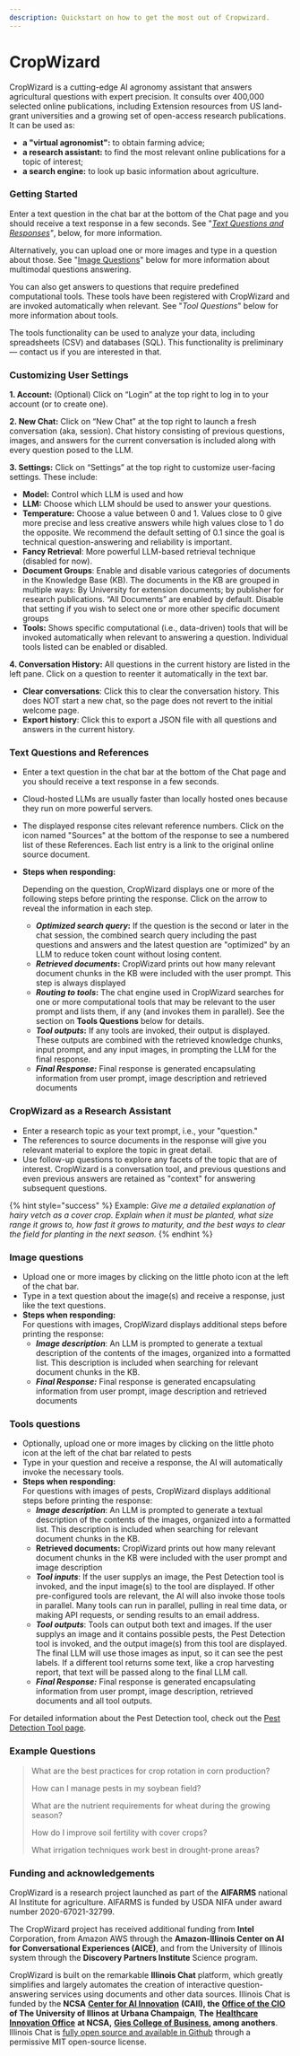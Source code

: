 ```yaml
---
description: Quickstart on how to get the most out of Cropwizard.
---
```


# CropWizard

CropWizard is a cutting-edge AI agronomy assistant that answers agricultural questions with expert precision. It consults over 400,000 selected online publications, including Extension resources from US land-grant universities and a growing set of open-access research publications. It can be used as:

* **a "virtual agronomist":** to obtain farming advice;
* **a research assistant:** to find the most relevant online publications for a topic of interest;
* **a search engine:** to look up basic information about agriculture.

### **Getting Started**&#x20;

Enter a text question in the chat bar at the bottom of the Chat page and you should receive a text response in a few seconds.  See "[_Text Questions and Responses_](./#text-questions-and-references)_"_, below, for more information.

Alternatively, you can upload one or more images and type in a question about those. See "[Image Questions](./#image-questions)" below for more information about multimodal questions answering.

You can also get answers to questions that require predefined computational tools. These tools have been registered with CropWizard and are invoked automatically when relevant. See "_Tool Questions_" below for more information about tools.

The tools functionality can be used to analyze your data, including spreadsheets (CSV) and databases (SQL). This functionality is preliminary — contact us if you are interested in that.

### **Customizing User Settings**

&#x20;**1. Account:** (Optional) Click on “Login” at the top right to log in to your account (or to create one).

&#x20;**2. New Chat:**  Click on “New Chat” at the top right to launch a fresh conversation (aka, session). Chat history consisting of previous questions, images, and answers for the current conversation is included along with every question posed to the LLM.

&#x20;**3. Settings:** Click on “Settings” at the top right to customize user-facing settings. These include:

* **Model:**  Control which LLM is used and how
* **LLM:**  Choose which LLM should be used to answer your questions.
* **Temperature:** Choose a value between 0 and 1.  Values close to 0 give more precise and less creative answers while high values close to 1 do the opposite. We recommend the default setting of 0.1 since the goal is technical question-answering and reliability is important.
* **Fancy Retrieval**:  More powerful LLM-based retrieval technique (disabled for now).
* **Document Groups**: Enable and disable various categories of documents in the Knowledge Base (KB). The documents in the KB are grouped in multiple ways: By University for extension documents; by publisher for research publications. “All Documents” are enabled by default. Disable that setting if you wish to select one or more other specific document groups
* **Tools:** Shows specific computational (i.e., data-driven) tools that will be invoked automatically when relevant to answering a question. Individual tools listed can be enabled or disabled.

&#x20;**4. Conversation History:**  All questions in the current history are listed in the left pane. Click on a question to reenter it automatically in the text bar.

* **Clear conversations**:  Click this to clear the conversation history. This does NOT start a new chat, so the page does not revert to the initial welcome page.
* **Export history**: Click this to export a JSON file with all questions and answers in the current history.

### **Text Questions and References**

* Enter a text question in the chat bar at the bottom of the Chat page and you should receive a text response in a few seconds.
* Cloud-hosted LLMs are usually faster than locally hosted ones because they run on more powerful servers.
* The displayed response cites relevant reference numbers. Click on the icon named "Sources" at the bottom of the response to see a numbered list of these References. Each list entry is a link to the original online source document.
*   **Steps when responding:**

    Depending on the question, CropWizard displays one or more of the following steps before printing the response. Click on the arrow to reveal the information in each step.

    * _**Optimized search query**_**:** If the question is the second or later in the chat session, the combined search query including the past questions and answers and the latest question are "optimized" by an LLM to reduce token count without losing content.
    * _**Retrieved documents**_**:** CropWizard prints out how many relevant document chunks in the KB were included with the user prompt. This step is always displayed
    * _**Routing to tools**_**:** The chat engine used in CropWizard searches for  one or more computational tools that may be relevant to the user prompt and lists them, if any (and invokes them in parallel). See the section on **Tools Questions** below for details.
    * _**Tool outputs**_**:** If any tools are invoked, their output is displayed. These outputs are combined with the retrieved knowledge chunks, input prompt, and any input images, in prompting the LLM for the final response.
    * _**Final Response:**_ Final response is generated encapsulating information from user prompt, image description and retrieved documents

### **CropWizard as a Research Assistant**

* Enter a research topic as your text prompt, i.e., your "question."
* The references to source documents in the response will give you relevant material to explore the topic in great detail.
* Use follow-up questions to explore any facets of the topic that are of interest. CropWizard is a conversation tool, and previous questions and even previous answers are retained as "context" for answering subsequent questions.

{% hint style="success" %}
Example: _Give me a detailed explanation of hairy vetch as a cover crop. Explain when it must be planted, what size range it grows to, how fast it grows to maturity, and the best ways to clear the field for planting in the next season._
{% endhint %}

### Image questions

* Upload one or more images by clicking on the little photo icon at the left of the chat bar.
* Type in a text question about the image(s) and receive a response, just like the text questions.
* **Steps when responding:**\
  For questions with images, CropWizard displays additional steps before printing the response:
  * _**Image description**_: An LLM is prompted to generate a textual description of the contents of the images, organized into a formatted list. This description is included when searching for relevant document chunks in the KB.
  * _**Final Response:**_ Final response is generated encapsulating information from user prompt, image description and retrieved documents

### **Tools questions**

* Optionally, upload one or more images by clicking on the little photo icon at the left of the chat bar related to pests
* Type in your question and receive a response, the AI will automatically invoke the necessary tools.
* **Steps when responding:**\
  For questions with images of pests, CropWizard displays additional steps before printing the response:
  * _**Image description**_: An LLM is prompted to generate a textual description of the contents of the images, organized into a formatted list. This description is included when searching for relevant document chunks in the KB.
  * **Retrieved documents:** CropWizard prints out how many relevant document chunks in the KB were included with the user prompt and image description
  * _**Tool inputs**_: If the user supplys an image, the Pest Detection tool is invoked, and the input image(s) to the tool are displayed. If other pre-configured tools are relevant, the AI will also invoke those tools in parallel. Many tools can run in parallel, pulling in real time data, or making API requests, or sending results to an email address.
  * _**Tool outputs**_: Tools can output both text and images. If the user supplys an image and it contains possible pests, the Pest Detection tool is invoked, and the output image(s) from this tool are displayed. The final LLM will use those images as input, so it can see the pest labels. If a different tool returns some text, like a crop harvesting report, that text will be passed along to the final LLM call.
  * _**Final Response:**_ Final response is generated encapsulating information from user prompt, image description, retrieved documents and all tool outputs.

For detailed information about the Pest Detection tool, check out the [Pest Detection Tool page](https://app.gitbook.com/o/SfApyd80yHo8lLe0r7PA/s/vdrzNTxffjmyrhd2NKsD/~/changes/87/cropwizard/pest-detection-tool).

### Example Questions

> What are the best practices for crop rotation in corn production?
>
> How can I manage pests in my soybean field?
>
> What are the nutrient requirements for wheat during the growing season?
>
> How do I improve soil fertility with cover crops?
>
> What irrigation techniques work best in drought-prone areas?

### Funding and acknowledgements

CropWizard is a research project launched as part of the **AIFARMS** national AI Institute for agriculture. AIFARMS is funded by USDA NIFA under award number 2020-67021-32799.

The CropWizard project has received additional funding from **Intel** Corporation, from Amazon AWS through the **Amazon-Illinois Center on AI for Conversational Experiences (AICE)**, and from the University of Illinois system through the **Discovery Partners Institute** Science program.

CropWizard is built on the remarkable **Illinois Chat** platform, which greatly simplifies and largely automates the creation of interactive question-answering services using documents and other data sources. Illinois Chat is funded by the **NCSA** [**Center for AI Innovation**](https://ai.ncsa.illinois.edu/) **(CAII), the** [**Office of the CIO**](https://cio.illinois.edu/) **of The University of Illinos at Urbana Champaign**, **The** [**Healthcare Innovation Office**](https://www.ncsa.illinois.edu/research/health-sciences/healthcare-innovation-program-office/) **at NCSA,** [**Gies College of Business**](https://giesbusiness.illinois.edu/)**, among anothers**. Illinois Chat is [fully open source and available in Github](https://github.com/CAII-NCSA/uiuc-chat-frontend) through a permissive MIT open-source license.
